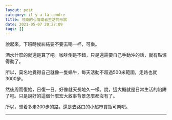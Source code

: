 ```yaml
---
layout: post
category: il y a là cendre
title: 可樂的心情或者生活的形狀
date: 2021-05-07 20:27:09
tags: []
---
```


說起來，下班時候糾結要不要去喝一杯，可樂。

酒水什麼的就還是算了吧。咖啡倒是不錯，只是還需要自己手動沖的話，就有點懶得動了。

所以，莫名地覺得自己就像一隻蝸牛，每天活動不超過500米範圍，走路也就3000步。

然後周而復始，日復一日。好像就天長地久一樣。說，這大概就是日常生活的陷阱了吧。只是說好的這個什麼宏大敘事背景怎麼都沒有了。

所以，想着多走200步的路，還是去路口的小超市買瓶可樂吧。



-------





